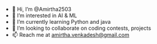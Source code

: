 - 👋 Hi, I’m @Amirtha2503
- 👀 I’m interested in AI & ML
- 🌱 I’m currently learning Python and java
- 💞️ I’m looking to collaborate on coding contests, projects
- 📫 Reach me at amirtha.venkadesh@gmail.com

<!---
Amirtha2503/Amirtha2503 is a ✨ special ✨ repository because its `README.md` (this file) appears on your GitHub profile.
You can click the Preview link to take a look at your changes.
--->
